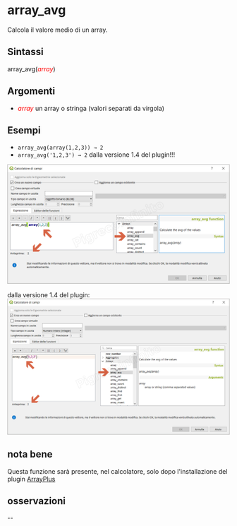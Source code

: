 # array_avg

Calcola il valore medio di un array.

## Sintassi

array_avg(_<span style="color:red;">array</span>_)

## Argomenti

* _<span style="color:red;">array</span>_ un array o stringa (valori separati da virgola) 

## Esempi

* `array_avg(array(1,2,3)) → 2`
* `array_avg('1,2,3') → 2` dalla versione 1.4 del plugin!!!

![](../../img/arrays/array_avg/array_avg1.png)

dalla versione 1.4 del plugin:
![](../../img/arrays/array_avg/array_avg2.png)

## nota bene

Questa funzione sarà presente, nel calcolatore, solo dopo l'installazione del plugin [ArrayPlus](https://framagit.org/jbdesbas/arrayPlus)

## osservazioni

--

